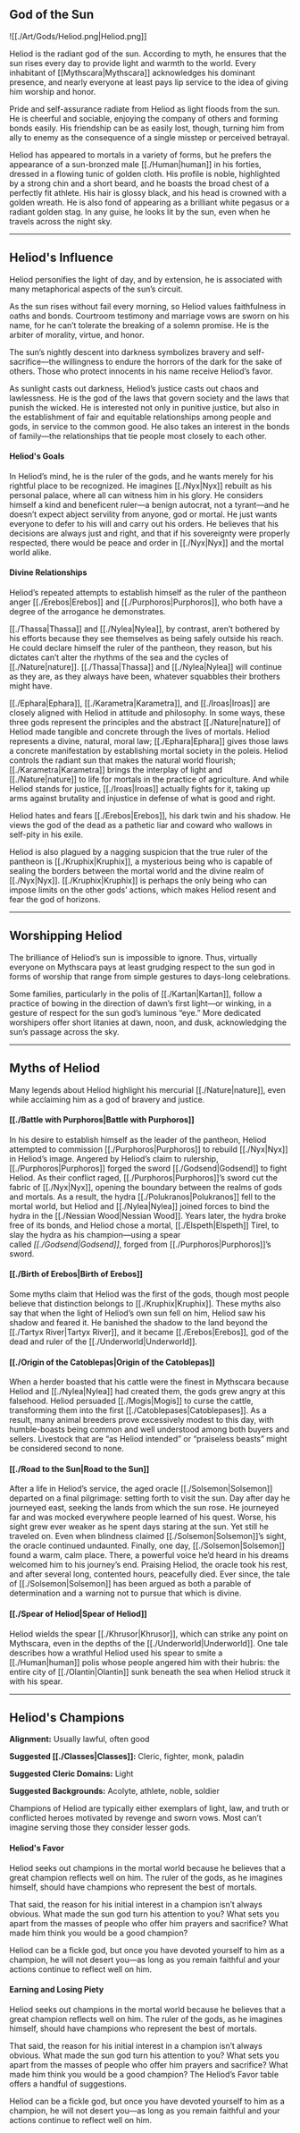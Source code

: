 ## God of the Sun

![[./Art/Gods/Heliod.png|Heliod.png]]

Heliod is the radiant god of the sun. According to myth, he ensures that the sun rises every day to provide light and warmth to the world. Every inhabitant of [[Mythscara|Mythscara]] acknowledges his dominant presence, and nearly everyone at least pays lip service to the idea of giving him worship and honor.

Pride and self-assurance radiate from Heliod as light floods from the sun. He is cheerful and sociable, enjoying the company of others and forming bonds easily. His friendship can be as easily lost, though, turning him from ally to enemy as the consequence of a single misstep or perceived betrayal.

Heliod has appeared to mortals in a variety of forms, but he prefers the appearance of a sun-bronzed male [[./Human|human]] in his forties, dressed in a flowing tunic of golden cloth. His profile is noble, highlighted by a strong chin and a short beard, and he boasts the broad chest of a perfectly fit athlete. His hair is glossy black, and his head is crowned with a golden wreath. He is also fond of appearing as a brilliant white pegasus or a radiant golden stag. In any guise, he looks lit by the sun, even when he travels across the night sky.

---

## Heliod's Influence
Heliod personifies the light of day, and by extension, he is associated with many metaphorical aspects of the sun’s circuit.

As the sun rises without fail every morning, so Heliod values faithfulness in oaths and bonds. Courtroom testimony and marriage vows are sworn on his name, for he can’t tolerate the breaking of a solemn promise. He is the arbiter of morality, virtue, and honor.

The sun’s nightly descent into darkness symbolizes bravery and self-sacrifice—the willingness to endure the horrors of the dark for the sake of others. Those who protect innocents in his name receive Heliod’s favor.

As sunlight casts out darkness, Heliod’s justice casts out chaos and lawlessness. He is the god of the laws that govern society and the laws that punish the wicked. He is interested not only in punitive justice, but also in the establishment of fair and equitable relationships among people and gods, in service to the common good. He also takes an interest in the bonds of family—the relationships that tie people most closely to each other.

#### Heliod's Goals
In Heliod’s mind, he is the ruler of the gods, and he wants merely for his rightful place to be recognized. He imagines [[./Nyx|Nyx]] rebuilt as his personal palace, where all can witness him in his glory. He considers himself a kind and beneficent ruler—a benign autocrat, not a tyrant—and he doesn’t expect abject servility from anyone, god or mortal. He just wants everyone to defer to his will and carry out his orders. He believes that his decisions are always just and right, and that if his sovereignty were properly respected, there would be peace and order in [[./Nyx|Nyx]] and the mortal world alike.

#### Divine Relationships
Heliod’s repeated attempts to establish himself as the ruler of the pantheon anger [[./Erebos|Erebos]] and [[./Purphoros|Purphoros]], who both have a degree of the arrogance he demonstrates.

[[./Thassa|Thassa]] and [[./Nylea|Nylea]], by contrast, aren’t bothered by his efforts because they see themselves as being safely outside his reach. He could declare himself the ruler of the pantheon, they reason, but his dictates can’t alter the rhythms of the sea and the cycles of [[./Nature|nature]]. [[./Thassa|Thassa]] and [[./Nylea|Nylea]] will continue as they are, as they always have been, whatever squabbles their brothers might have.

[[./Ephara|Ephara]], [[./Karametra|Karametra]], and [[./Iroas|Iroas]] are closely aligned with Heliod in attitude and philosophy. In some ways, these three gods represent the principles and the abstract [[./Nature|nature]] of Heliod made tangible and concrete through the lives of mortals. Heliod represents a divine, natural, moral law; [[./Ephara|Ephara]] gives those laws a concrete manifestation by establishing mortal society in the poleis. Heliod controls the radiant sun that makes the natural world flourish; [[./Karametra|Karametra]] brings the interplay of light and [[./Nature|nature]] to life for mortals in the practice of agriculture. And while Heliod stands for justice, [[./Iroas|Iroas]] actually fights for it, taking up arms against brutality and injustice in defense of what is good and right.

Heliod hates and fears [[./Erebos|Erebos]], his dark twin and his shadow. He views the god of the dead as a pathetic liar and coward who wallows in self-pity in his exile.

Heliod is also plagued by a nagging suspicion that the true ruler of the pantheon is [[./Kruphix|Kruphix]], a mysterious being who is capable of sealing the borders between the mortal world and the divine realm of [[./Nyx|Nyx]]. [[./Kruphix|Kruphix]] is perhaps the only being who can impose limits on the other gods’ actions, which makes Heliod resent and fear the god of horizons.

---

## Worshipping Heliod
The brilliance of Heliod’s sun is impossible to ignore. Thus, virtually everyone on Mythscara pays at least grudging respect to the sun god in forms of worship that range from simple gestures to days-long celebrations.

Some families, particularly in the polis of [[./Kartan|Kartan]], follow a practice of bowing in the direction of dawn’s first light—or winking, in a gesture of respect for the sun god’s luminous “eye.” More dedicated worshipers offer short litanies at dawn, noon, and dusk, acknowledging the sun’s passage across the sky.

---

## Myths of Heliod
Many legends about Heliod highlight his mercurial [[./Nature|nature]], even while acclaiming him as a god of bravery and justice.

#### [[./Battle with Purphoros|Battle with Purphoros]]
In his desire to establish himself as the leader of the pantheon, Heliod attempted to commission [[./Purphoros|Purphoros]] to rebuild [[./Nyx|Nyx]] in Heliod’s image. Angered by Heliod’s claim to rulership, [[./Purphoros|Purphoros]] forged the sword [[./Godsend|Godsend]] to fight Heliod. As their conflict raged, [[./Purphoros|Purphoros]]’s sword cut the fabric of [[./Nyx|Nyx]], opening the boundary between the realms of gods and mortals. As a result, the hydra [[./Polukranos|Polukranos]] fell to the mortal world, but Heliod and [[./Nylea|Nylea]] joined forces to bind the hydra in the [[./Nessian Wood|Nessian Wood]]. Years later, the hydra broke free of its bonds, and Heliod chose a mortal, [[./Elspeth|Elspeth]] Tirel, to slay the hydra as his champion—using a spear called _[[./Godsend|Godsend]]_, forged from [[./Purphoros|Purphoros]]’s sword.
#### [[./Birth of Erebos|Birth of Erebos]]
Some myths claim that Heliod was the first of the gods, though most people believe that distinction belongs to [[./Kruphix|Kruphix]]. These myths also say that when the light of Heliod’s own sun fell on him, Heliod saw his shadow and feared it. He banished the shadow to the land beyond the [[./Tartyx River|Tartyx River]], and it became [[./Erebos|Erebos]], god of the dead and ruler of the [[./Underworld|Underworld]].
#### [[./Origin of the Catoblepas|Origin of the Catoblepas]]
When a herder boasted that his cattle were the finest in Mythscara because Heliod and [[./Nylea|Nylea]] had created them, the gods grew angry at this falsehood. Heliod persuaded [[./Mogis|Mogis]] to curse the cattle, transforming them into the first [[./Catoblepases|Catoblepases]]. As a result, many animal breeders prove excessively modest to this day, with humble-boasts being common and well understood among both buyers and sellers. Livestock that are “as Heliod intended” or “praiseless beasts” might be considered second to none.
#### [[./Road to the Sun|Road to the Sun]]
After a life in Heliod’s service, the aged oracle [[./Solsemon|Solsemon]] departed on a final pilgrimage: setting forth to visit the sun. Day after day he journeyed east, seeking the lands from which the sun rose. He journeyed far and was mocked everywhere people learned of his quest. Worse, his sight grew ever weaker as he spent days staring at the sun. Yet still he traveled on. Even when blindness claimed [[./Solsemon|Solsemon]]’s sight, the oracle continued undaunted. Finally, one day, [[./Solsemon|Solsemon]] found a warm, calm place. There, a powerful voice he’d heard in his dreams welcomed him to his journey’s end. Praising Heliod, the oracle took his rest, and after several long, contented hours, peacefully died. Ever since, the tale of [[./Solsemon|Solsemon]] has been argued as both a parable of determination and a warning not to pursue that which is divine.
#### [[./Spear of Heliod|Spear of Heliod]]
Heliod wields the spear [[./Khrusor|Khrusor]], which can strike any point on Mythscara, even in the depths of the [[./Underworld|Underworld]]. One tale describes how a wrathful Heliod used his spear to smite a [[./Human|human]] polis whose people angered him with their hubris: the entire city of [[./Olantin|Olantin]] sunk beneath the sea when Heliod struck it with his spear.

---

## Heliod's Champions
**Alignment:** Usually lawful, often good

**Suggested [[./Classes|Classes]]:** Cleric, fighter, monk, paladin

**Suggested Cleric Domains:** Light

**Suggested Backgrounds:** Acolyte, athlete, noble, soldier

Champions of Heliod are typically either exemplars of light, law, and truth or conflicted heroes motivated by revenge and sworn vows. Most can’t imagine serving those they consider lesser gods.

#### Heliod's Favor
Heliod seeks out champions in the mortal world because he believes that a great champion reflects well on him. The ruler of the gods, as he imagines himself, should have champions who represent the best of mortals.

That said, the reason for his initial interest in a champion isn’t always obvious. What made the sun god turn his attention to you? What sets you apart from the masses of people who offer him prayers and sacrifice? What made him think you would be a good champion? 

Heliod can be a fickle god, but once you have devoted yourself to him as a champion, he will not desert you—as long as you remain faithful and your actions continue to reflect well on him.

#### Earning and Losing Piety
Heliod seeks out champions in the mortal world because he believes that a great champion reflects well on him. The ruler of the gods, as he imagines himself, should have champions who represent the best of mortals.

That said, the reason for his initial interest in a champion isn’t always obvious. What made the sun god turn his attention to you? What sets you apart from the masses of people who offer him prayers and sacrifice? What made him think you would be a good champion? The Heliod’s Favor table offers a handful of suggestions.

Heliod can be a fickle god, but once you have devoted yourself to him as a champion, he will not desert you—as long as you remain faithful and your actions continue to reflect well on him.